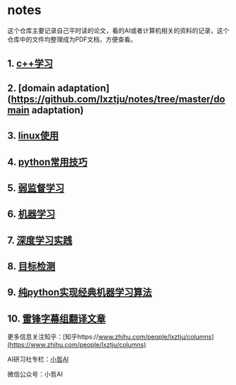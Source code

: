# notes
这个仓库主要记录自己平时读的论文，看的AI或者计算机相关的资料的记录，这个仓库中的文件均整理成为PDF文档，方便查看。



## 1. [c++学习](https://github.com/lxztju/notes/tree/master/c%2B%2B学习)




## 2. [domain adaptation](https://github.com/lxztju/notes/tree/master/domain adaptation)




## 3. [linux使用](https://github.com/lxztju/notes/tree/master/linux使用)





## 4. [python常用技巧](https://github.com/lxztju/notes/tree/master/python常用技巧)



## 5. [弱监督学习](https://github.com/lxztju/notes/tree/master/弱监督学习)





## 6. [机器学习](https://github.com/lxztju/notes/tree/master/机器学习)





## 7. [深度学习实践](https://github.com/lxztju/notes/tree/master/深度学习实践)

 






## 8. [目标检测](https://github.com/lxztju/notes/tree/master/目标检测)



## 9. [纯python实现经典机器学习算法](https://github.com/lxztju/notes/tree/master/纯python实现经典机器学习算法)





## 10. [雷锋字幕组翻译文章](https://github.com/lxztju/notes/tree/master/雷锋字幕组翻译文章)







更多信息关注知乎：[知乎https://www.zhihu.com/people/lxztju/columns](https://www.zhihu.com/people/lxztju/columns)

AI研习社专栏：[小哲AI](https://www.yanxishe.com/column/109)

微信公众号：小哲AI

